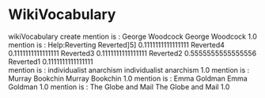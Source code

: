 # WikiVocabulary
wikiVocabulary create
mention is : George Woodcock	George Woodcock	1.0	
mention is : Help:Reverting	Reverted]5]	0.1111111111111111	Reverted4	0.1111111111111111	Reverted3	0.1111111111111111	Reverted2	0.5555555555555556	Reverted1	0.1111111111111111	
mention is : individualist anarchism	individualist anarchism	1.0	
mention is : Murray Bookchin	Murray Bookchin	1.0	
mention is : Emma Goldman	Emma Goldman	1.0	
mention is : The Globe and Mail	The Globe and Mail	1.0
